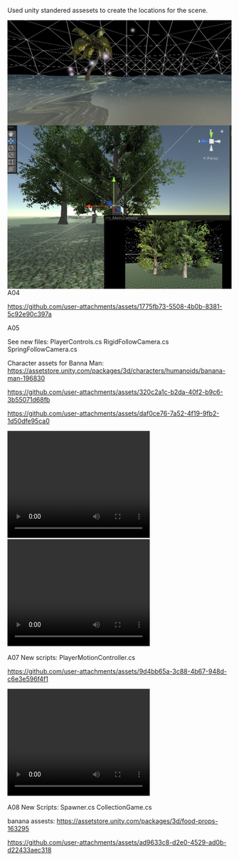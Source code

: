 Used unity standered assesets to create the locations for the scene.

<img src="levelArea.png" align="left"/>

<img src="home.png" align="left"/>

A04



https://github.com/user-attachments/assets/1775fb73-5508-4b0b-8381-5c92e90c397a


A05

See new files:
PlayerControls.cs
RigidFollowCamera.cs
SpringFollowCamera.cs

Character assets for Banna Man:
https://assetstore.unity.com/packages/3d/characters/humanoids/banana-man-196830



https://github.com/user-attachments/assets/320c2a1c-b2da-40f2-b9c6-3b55071d68fb


https://github.com/user-attachments/assets/daf0ce76-7a52-4f19-9fb2-1d50dfe95ca0


<video width="320" height="240" controls>
  <source src="RigidCamera.mp4" type="video/mp4">
</video>

<video width="320" height="240" controls>
  <source src="SpringCamera.mp4" type="video/mp4">
</video>

A07
New scripts:
PlayerMotionController.cs


https://github.com/user-attachments/assets/9d4bb65a-3c88-4b67-948d-c6e3e596f4f1


<video width="320" height="240" controls>
  <source src="motion.mp4" type="video/mp4">
</video>

A08
New Scripts:
Spawner.cs
CollectionGame.cs

banana assests: https://assetstore.unity.com/packages/3d/food-props-163295


https://github.com/user-attachments/assets/ad9633c8-d2e0-4529-ad0b-d22433aec318



